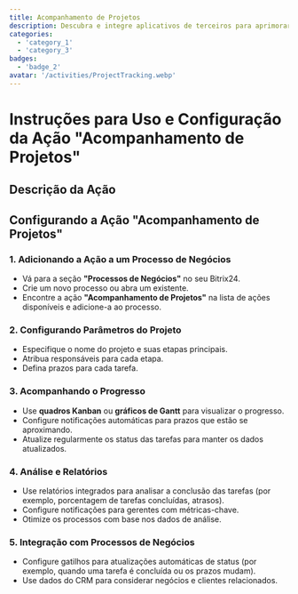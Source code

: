 ```yaml
---
title: Acompanhamento de Projetos
description: Descubra e integre aplicativos de terceiros para aprimorar seu negócio.
categories: 
  - 'category_1'
  - 'category_3'
badges: 
  - 'badge_2'
avatar: '/activities/ProjectTracking.webp'
---
```

# Instruções para Uso e Configuração da Ação "Acompanhamento de Projetos"

## Descrição da Ação

## **Configurando a Ação "Acompanhamento de Projetos"**

### 1. Adicionando a Ação a um Processo de Negócios
- Vá para a seção **"Processos de Negócios"** no seu Bitrix24.
- Crie um novo processo ou abra um existente.
- Encontre a ação **"Acompanhamento de Projetos"** na lista de ações disponíveis e adicione-a ao processo.

### 2. Configurando Parâmetros do Projeto
- Especifique o nome do projeto e suas etapas principais.
- Atribua responsáveis para cada etapa.
- Defina prazos para cada tarefa.

### 3. Acompanhando o Progresso
- Use **quadros Kanban** ou **gráficos de Gantt** para visualizar o progresso.
- Configure notificações automáticas para prazos que estão se aproximando.
- Atualize regularmente os status das tarefas para manter os dados atualizados.

### 4. Análise e Relatórios
- Use relatórios integrados para analisar a conclusão das tarefas (por exemplo, porcentagem de tarefas concluídas, atrasos).
- Configure notificações para gerentes com métricas-chave.
- Otimize os processos com base nos dados de análise.

### 5. Integração com Processos de Negócios
- Configure gatilhos para atualizações automáticas de status (por exemplo, quando uma tarefa é concluída ou os prazos mudam).
- Use dados do CRM para considerar negócios e clientes relacionados.